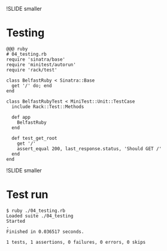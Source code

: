!SLIDE smaller

# Testing

	@@@ ruby
	# 04_testing.rb
	require 'sinatra/base'
	require 'minitest/autorun'
	require 'rack/test'

	class BelfastRuby < Sinatra::Base
	  get '/' do; end
	end

	class BelfastRubyTest < MiniTest::Unit::TestCase
	  include Rack::Test::Methods

	  def app
	  	BelfastRuby
	  end

	  def test_get_root
		get '/'
    	assert_equal 200, last_response.status, 'Should GET /'
	  end
	end


!SLIDE smaller

# Test run

	$ ruby ./04_testing.rb 
	Loaded suite ./04_testing
	Started
	.
	Finished in 0.036517 seconds.

	1 tests, 1 assertions, 0 failures, 0 errors, 0 skips
